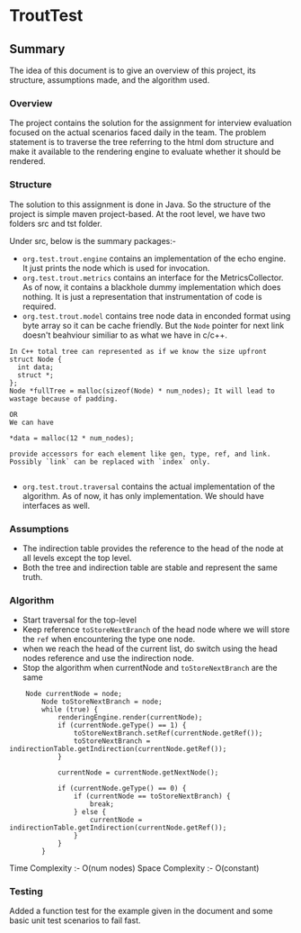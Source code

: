# TroutTest

## Summary
The idea of this document is to give an overview of this project, its structure, assumptions made, and the algorithm used.


### Overview
The project contains the solution for the assignment for interview evaluation focused on the actual scenarios faced daily in the team.
The problem statement is to traverse the tree referring to the html dom structure and make it available to the rendering engine to evaluate whether it should be rendered.

### Structure
The solution to this assignment is done in Java. So the structure of the project is simple maven project-based. At the root level, we have two folders src and tst folder.

Under src, below is the summary packages:-
- `org.test.trout.engine` contains an implementation of the echo engine. It just prints the node which is used for invocation.
- `org.test.trout.metrics` contains an interface for the MetricsCollector. As of now, it contains a blackhole dummy implementation which does nothing. It is just a representation that instrumentation of code is required.
- `org.test.trout.model` contains tree node data in enconded format using byte array so it can be cache friendly. But the `Node` pointer for next link doesn't beahviour similiar to as what we have in c/c++.

```
In C++ total tree can represented as if we know the size upfront
struct Node {
  int data;
  struct *; 
};
Node *fullTree = malloc(sizeof(Node) * num_nodes); It will lead to wastage because of padding.

OR
We can have 

*data = malloc(12 * num_nodes);

provide accessors for each element like gen, type, ref, and link. Possibly `link` can be replaced with `index` only.


```

- `org.test.trout.traversal` contains the actual implementation of the algorithm. As of now, it has only implementation. We should have interfaces as well.


### Assumptions
- The indirection table provides the reference to the head of the node at all levels except the top level.
- Both the tree and indirection table are stable and represent the same truth.

### Algorithm

- Start traversal for the top-level
- Keep reference `toStoreNextBranch` of the head node where we will store the `ref` when encountering the type one node.
- when we reach the head of the current list, do switch using the head nodes reference and use the indirection node.
- Stop the algorithm when currentNode and `toStoreNextBranch` are the same

```
    Node currentNode = node;
		Node toStoreNextBranch = node;
		while (true) {
			renderingEngine.render(currentNode);
			if (currentNode.geType() == 1) {
				toStoreNextBranch.setRef(currentNode.getRef());
				toStoreNextBranch = indirectionTable.getIndirection(currentNode.getRef());
			}
			
			currentNode = currentNode.getNextNode();
			
			if (currentNode.geType() == 0) {
				if (currentNode == toStoreNextBranch) {
					break;
				} else {
					currentNode = indirectionTable.getIndirection(currentNode.getRef());
				}
			}
		}
```

Time Complexity :- O(num nodes)
Space Complexity :- O(constant)
 
### Testing
Added a function test for the example given in the document and some basic unit test scenarios to fail fast. 
